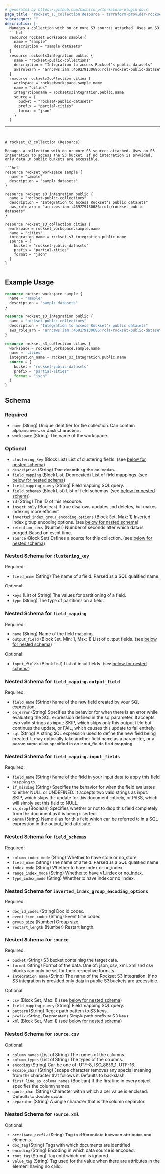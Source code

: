 ```yaml
---
# generated by https://github.com/hashicorp/terraform-plugin-docs
page_title: "rockset_s3_collection Resource - terraform-provider-rockset"
subcategory: ""
description: |-
  Manages a collection with on or more S3 sources attached. Uses an S3 integration to access the S3 bucket. If no integration is provided, only data in public buckets are accessible.
  ```hcl
  resource rockset_workspace sample {
    name = "sample"
    description = "sample datasets"
  }
  resource rocksets3integration public {
    name = "rockset-public-collections"
    description = "Integration to access Rockset's public datasets"
    awsrolearn = "arn:aws:iam::469279130686:role/rockset-public-datasets"
  }
  resource rocksets3collection cities {
    workspace = rocksetworkspace.sample.name
    name = "cities"
    integrationname = rocksets3integration.public.name
    source = {
      bucket = "rockset-public-datasets"
      prefix = "partial-cities"
      format = "json"
    }
  }
  ```
---
```


# rockset_s3_collection (Resource)

Manages a collection with on or more S3 sources attached. Uses an S3 integration to access the S3 bucket. If no integration is provided, only data in public buckets are accessible.

```hcl
resource rockset_workspace sample {
  name = "sample"
  description = "sample datasets"
}

resource rockset_s3_integration public {
  name = "rockset-public-collections"
  description = "Integration to access Rockset's public datasets"
  aws_role_arn = "arn:aws:iam::469279130686:role/rockset-public-datasets"
}

resource rockset_s3_collection cities {
  workspace = rockset_workspace.sample.name
  name = "cities"
  integration_name = rockset_s3_integration.public.name
  source = {
    bucket = "rockset-public-datasets"
    prefix = "partial-cities"
    format = "json"
  }
}


```

## Example Usage

```terraform
resource rockset_workspace sample {
  name = "sample"
  description = "sample datasets"
}

resource rockset_s3_integration public {
  name = "rockset-public-collections"
  description = "Integration to access Rockset's public datasets"
  aws_role_arn = "arn:aws:iam::469279130686:role/rockset-public-datasets"
}

resource rockset_s3_collection cities {
  workspace = rockset_workspace.sample.name
  name = "cities"
  integration_name = rockset_s3_integration.public.name
  source = {
    bucket = "rockset-public-datasets"
    prefix = "partial-cities"
    format = "json"
  }
}
```

<!-- schema generated by tfplugindocs -->
## Schema

### Required

- `name` (String) Unique identifier for the collection. Can contain alphanumeric or dash characters.
- `workspace` (String) The name of the workspace.

### Optional

- `clustering_key` (Block List) List of clustering fields. (see [below for nested schema](#nestedblock--clustering_key))
- `description` (String) Text describing the collection.
- `field_mapping` (Block List, Deprecated) List of field mappings. (see [below for nested schema](#nestedblock--field_mapping))
- `field_mapping_query` (String) Field mapping SQL query.
- `field_schemas` (Block List) List of field schemas. (see [below for nested schema](#nestedblock--field_schemas))
- `id` (String) The ID of this resource.
- `insert_only` (Boolean) If true disallows updates and deletes, but makes indexing more efficient
- `inverted_index_group_encoding_options` (Block Set, Max: 1) Inverted index group encoding options. (see [below for nested schema](#nestedblock--inverted_index_group_encoding_options))
- `retention_secs` (Number) Number of seconds after which data is purged. Based on event time.
- `source` (Block Set) Defines a source for this collection. (see [below for nested schema](#nestedblock--source))

<a id="nestedblock--clustering_key"></a>
### Nested Schema for `clustering_key`

Required:

- `field_name` (String) The name of a field. Parsed as a SQL qualified name.

Optional:

- `keys` (List of String) The values for partitioning of a field.
- `type` (String) The type of partitions on a field.


<a id="nestedblock--field_mapping"></a>
### Nested Schema for `field_mapping`

Required:

- `name` (String) Name of the field mapping.
- `output_field` (Block Set, Min: 1, Max: 1) List of output fields. (see [below for nested schema](#nestedblock--field_mapping--output_field))

Optional:

- `input_fields` (Block List) List of input fields. (see [below for nested schema](#nestedblock--field_mapping--input_fields))

<a id="nestedblock--field_mapping--output_field"></a>
### Nested Schema for `field_mapping.output_field`

Required:

- `field_name` (String) Name of the new field created by your SQL expression.
- `on_error` (String) Specifies the behavior for when there is an error while evaluating the SQL expression defined in the sql parameter. It accepts two valid strings as input: SKIP, which skips only this output field but continues the update, or FAIL, which causes this update to fail entirely.
- `sql` (String) A string SQL expression used to define the new field being created. It may optionally take another field name as a parameter, or a param name alias specified in an input_fields field mapping.


<a id="nestedblock--field_mapping--input_fields"></a>
### Nested Schema for `field_mapping.input_fields`

Required:

- `field_name` (String) Name of the field in your input data to apply this field mapping to.
- `if_missing` (String) Specifies the behavior for when the field evaluates to either NULL or UNDEFINED. It accepts two valid strings as input: SKIP, which skips the update for this document entirely, or PASS, which will simply set this field to NULL.
- `is_drop` (Boolean) Specifies whether or not to drop this field completely from the document as it is being inserted.
- `param` (String) Name alias for this field which can be referred to in a SQL expression in the output_field attribute.



<a id="nestedblock--field_schemas"></a>
### Nested Schema for `field_schemas`

Required:

- `column_index_mode` (String) Whether to have store or no_store.
- `field_name` (String) The name of a field. Parsed as a SQL qualified name.
- `index_mode` (String) Whether to have index or no_index.
- `range_index_mode` (String) Whether to have v1_index or no_index.
- `type_index_mode` (String) Whether to have index or no_index.


<a id="nestedblock--inverted_index_group_encoding_options"></a>
### Nested Schema for `inverted_index_group_encoding_options`

Required:

- `doc_id_codec` (String) Doc id codec.
- `event_time_codec` (String) Event time codec.
- `group_size` (Number) Group size.
- `restart_length` (Number) Restart length.


<a id="nestedblock--source"></a>
### Nested Schema for `source`

Required:

- `bucket` (String) S3 bucket containing the target data.
- `format` (String) Format of the data. One of: json, csv, xml. xml and csv blocks can only be set for their respective formats.
- `integration_name` (String) The name of the Rockset S3 integration. If no S3 integration is provided only data in public S3 buckets are accessible.

Optional:

- `csv` (Block Set, Max: 1) (see [below for nested schema](#nestedblock--source--csv))
- `field_mapping_query` (String) Field mapping SQL query.
- `pattern` (String) Regex path pattern to S3 keys.
- `prefix` (String, Deprecated) Simple path prefix to S3 keys.
- `xml` (Block Set, Max: 1) (see [below for nested schema](#nestedblock--source--xml))

<a id="nestedblock--source--csv"></a>
### Nested Schema for `source.csv`

Optional:

- `column_names` (List of String) The names of the columns.
- `column_types` (List of String) The types of the columns.
- `encoding` (String) Can be one of: UTF-8, ISO_8859_1, UTF-16.
- `escape_char` (String) Escape character removes any special meaning from the character that follows it. Defaults to backslash.
- `first_line_as_column_names` (Boolean) If the first line in every object specifies the column names.
- `quote_char` (String) Character within which a cell value is enclosed. Defaults to double quote.
- `separator` (String) A single character that is the column separator.


<a id="nestedblock--source--xml"></a>
### Nested Schema for `source.xml`

Optional:

- `attribute_prefix` (String) Tag to differentiate between attributes and elements.
- `doc_tag` (String) Tags with which documents are identified
- `encoding` (String) Encoding in which data source is encoded.
- `root_tag` (String) Tag until which xml is ignored.
- `value_tag` (String) Tag used for the value when there are attributes in the element having no child.


